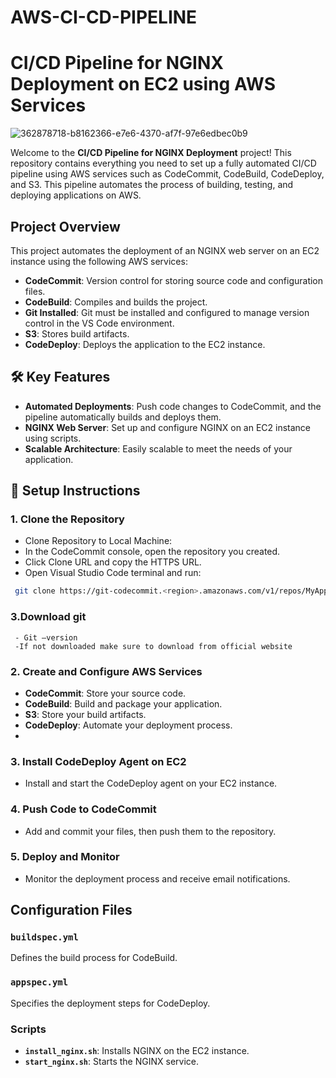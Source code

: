 # AWS-CI-CD-PIPELINE
# CI/CD Pipeline for NGINX Deployment on EC2 using AWS Services

![362878718-b8162366-e7e6-4370-af7f-97e6edbec0b9](https://github.com/user-attachments/assets/4268c1ef-7f81-4690-881f-ced279189936)


Welcome to the **CI/CD Pipeline for NGINX Deployment** project! This repository contains everything you need to set up a fully automated CI/CD pipeline using AWS services such as CodeCommit, CodeBuild, CodeDeploy, and S3. This pipeline automates the process of building, testing, and deploying applications on AWS.



##  **Project Overview**

This project automates the deployment of an NGINX web server on an EC2 instance using the following AWS services:

- **CodeCommit**: Version control for storing source code and configuration files.
- **CodeBuild**: Compiles and builds the project.
- **Git Installed**: Git must be installed and configured to manage version control in the VS 
      Code environment. 
- **S3**: Stores build artifacts.
- **CodeDeploy**: Deploys the application to the EC2 instance.

## 🛠️ **Key Features**

- **Automated Deployments**: Push code changes to CodeCommit, and the pipeline automatically builds and deploys them.
- **NGINX Web Server**: Set up and configure NGINX on an EC2 instance using scripts.
- **Scalable Architecture**: Easily scalable to meet the needs of your application.

## 🔧 **Setup Instructions**

### 1. **Clone the Repository**
  - Clone Repository to Local Machine: 
  - In the CodeCommit console, open the repository you created. 
  - Click Clone URL and copy the HTTPS URL.
  - Open Visual Studio Code terminal and run: 
  ```bash
   git clone https://git-codecommit.<region>.amazonaws.com/v1/repos/MyAppRepo
   ```

### 3.**Download git**
     
     - Git –version 
     -If not downloaded make sure to download from official website

### 2. **Create and Configure AWS Services**
   - **CodeCommit**: Store your source code.
   - **CodeBuild**: Build and package your application.
   - **S3**: Store your build artifacts.
   - **CodeDeploy**: Automate your deployment process.
   - 

### 3. **Install CodeDeploy Agent on EC2**
   - Install and start the CodeDeploy agent on your EC2 instance.

### 4. **Push Code to CodeCommit**
   - Add and commit your files, then push them to the repository.

### 5. **Deploy and Monitor**
   - Monitor the deployment process and receive email notifications.

##  **Configuration Files**

### **`buildspec.yml`**
Defines the build process for CodeBuild.

### **`appspec.yml`**
Specifies the deployment steps for CodeDeploy.

### **Scripts**
- **`install_nginx.sh`**: Installs NGINX on the EC2 instance.
- **`start_nginx.sh`**: Starts the NGINX service.
